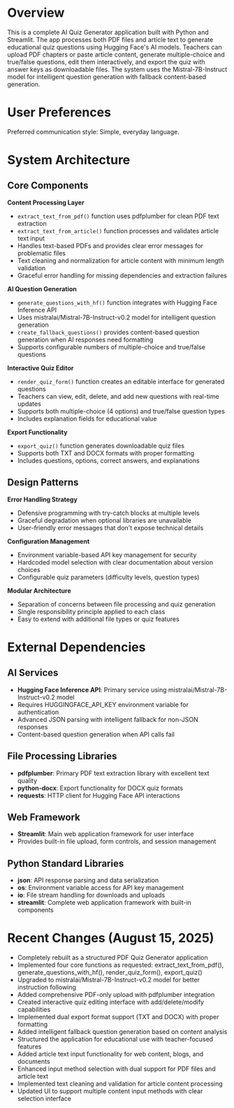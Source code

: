 # Overview

This is a complete AI Quiz Generator application built with Python and Streamlit. The app processes both PDF files and article text to generate educational quiz questions using Hugging Face's AI models. Teachers can upload PDF chapters or paste article content, generate multiple-choice and true/false questions, edit them interactively, and export the quiz with answer keys as downloadable files. The system uses the Mistral-7B-Instruct model for intelligent question generation with fallback content-based generation.

# User Preferences

Preferred communication style: Simple, everyday language.

# System Architecture

## Core Components

**Content Processing Layer**
- `extract_text_from_pdf()` function uses pdfplumber for clean PDF text extraction
- `extract_text_from_article()` function processes and validates article text input
- Handles text-based PDFs and provides clear error messages for problematic files
- Text cleaning and normalization for article content with minimum length validation
- Graceful error handling for missing dependencies and extraction failures

**AI Question Generation**
- `generate_questions_with_hf()` function integrates with Hugging Face Inference API
- Uses mistralai/Mistral-7B-Instruct-v0.2 model for intelligent question generation
- `create_fallback_questions()` provides content-based question generation when AI responses need formatting
- Supports configurable numbers of multiple-choice and true/false questions

**Interactive Quiz Editor**
- `render_quiz_form()` function creates an editable interface for generated questions
- Teachers can view, edit, delete, and add new questions with real-time updates
- Supports both multiple-choice (4 options) and true/false question types
- Includes explanation fields for educational value

**Export Functionality**
- `export_quiz()` function generates downloadable quiz files
- Supports both TXT and DOCX formats with proper formatting
- Includes questions, options, correct answers, and explanations

## Design Patterns

**Error Handling Strategy**
- Defensive programming with try-catch blocks at multiple levels
- Graceful degradation when optional libraries are unavailable
- User-friendly error messages that don't expose technical details

**Configuration Management**
- Environment variable-based API key management for security
- Hardcoded model selection with clear documentation about version choices
- Configurable quiz parameters (difficulty levels, question types)

**Modular Architecture**
- Separation of concerns between file processing and quiz generation
- Single responsibility principle applied to each class
- Easy to extend with additional file types or quiz features

# External Dependencies

## AI Services
- **Hugging Face Inference API**: Primary service using mistralai/Mistral-7B-Instruct-v0.2 model
- Requires HUGGINGFACE_API_KEY environment variable for authentication
- Advanced JSON parsing with intelligent fallback for non-JSON responses
- Content-based question generation when API calls fail

## File Processing Libraries
- **pdfplumber**: Primary PDF text extraction library with excellent text quality
- **python-docx**: Export functionality for DOCX quiz formats
- **requests**: HTTP client for Hugging Face API interactions

## Web Framework
- **Streamlit**: Main web application framework for user interface
- Provides built-in file upload, form controls, and session management

## Python Standard Libraries
- **json**: API response parsing and data serialization
- **os**: Environment variable access for API key management
- **io**: File stream handling for downloads and uploads
- **streamlit**: Complete web application framework with built-in components

# Recent Changes (August 15, 2025)

- Completely rebuilt as a structured PDF Quiz Generator application
- Implemented four core functions as requested: extract_text_from_pdf(), generate_questions_with_hf(), render_quiz_form(), export_quiz()
- Upgraded to mistralai/Mistral-7B-Instruct-v0.2 model for better instruction following
- Added comprehensive PDF-only upload with pdfplumber integration
- Created interactive quiz editing interface with add/delete/modify capabilities
- Implemented dual export format support (TXT and DOCX) with proper formatting
- Added intelligent fallback question generation based on content analysis
- Structured the application for educational use with teacher-focused features
- Added article text input functionality for web content, blogs, and documents
- Enhanced input method selection with dual support for PDF files and article text
- Implemented text cleaning and validation for article content processing
- Updated UI to support multiple content input methods with clear selection interface